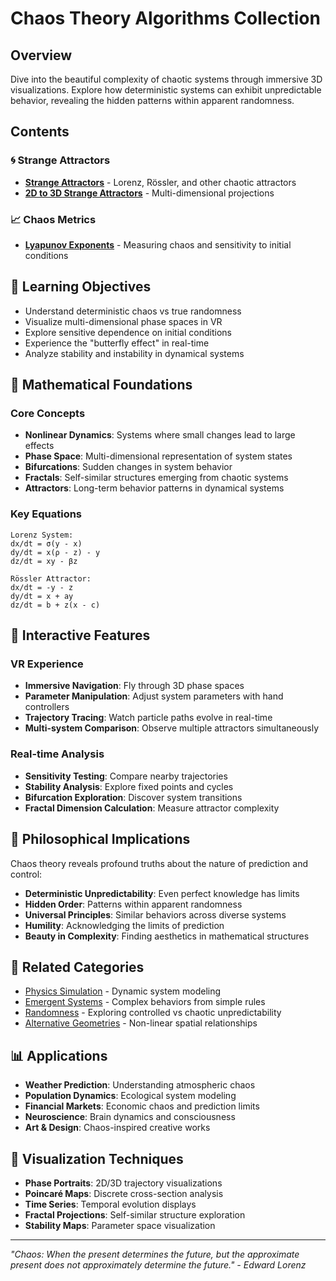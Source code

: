 # Chaos Theory Algorithms Collection

## Overview
Dive into the beautiful complexity of chaotic systems through immersive 3D visualizations. Explore how deterministic systems can exhibit unpredictable behavior, revealing the hidden patterns within apparent randomness.

## Contents

### 🌀 **Strange Attractors**
- **[Strange Attractors](strangeattractors/)** - Lorenz, Rössler, and other chaotic attractors
- **[2D to 3D Strange Attractors](strangeattractors/2d_to_3d_strange_attractors.tscn)** - Multi-dimensional projections

### 📈 **Chaos Metrics**
- **[Lyapunov Exponents](lyapunovexponents/)** - Measuring chaos and sensitivity to initial conditions

## 🎯 **Learning Objectives**
- Understand deterministic chaos vs true randomness
- Visualize multi-dimensional phase spaces in VR
- Explore sensitive dependence on initial conditions
- Experience the "butterfly effect" in real-time
- Analyze stability and instability in dynamical systems

## 🔬 **Mathematical Foundations**

### **Core Concepts**
- **Nonlinear Dynamics**: Systems where small changes lead to large effects
- **Phase Space**: Multi-dimensional representation of system states
- **Bifurcations**: Sudden changes in system behavior
- **Fractals**: Self-similar structures emerging from chaotic systems
- **Attractors**: Long-term behavior patterns in dynamical systems

### **Key Equations**
```
Lorenz System:
dx/dt = σ(y - x)
dy/dt = x(ρ - z) - y  
dz/dt = xy - βz

Rössler Attractor:
dx/dt = -y - z
dy/dt = x + ay
dz/dt = b + z(x - c)
```

## 🚀 **Interactive Features**

### **VR Experience**
- **Immersive Navigation**: Fly through 3D phase spaces
- **Parameter Manipulation**: Adjust system parameters with hand controllers
- **Trajectory Tracing**: Watch particle paths evolve in real-time
- **Multi-system Comparison**: Observe multiple attractors simultaneously

### **Real-time Analysis**
- **Sensitivity Testing**: Compare nearby trajectories
- **Stability Analysis**: Explore fixed points and cycles
- **Bifurcation Exploration**: Discover system transitions
- **Fractal Dimension Calculation**: Measure attractor complexity

## 🌌 **Philosophical Implications**

Chaos theory reveals profound truths about the nature of prediction and control:

- **Deterministic Unpredictability**: Even perfect knowledge has limits
- **Hidden Order**: Patterns within apparent randomness
- **Universal Principles**: Similar behaviors across diverse systems
- **Humility**: Acknowledging the limits of prediction
- **Beauty in Complexity**: Finding aesthetics in mathematical structures

## 🔗 **Related Categories**
- [Physics Simulation](../physicssimulation/) - Dynamic system modeling
- [Emergent Systems](../emergentsystems/) - Complex behaviors from simple rules
- [Randomness](../randomness/) - Exploring controlled vs chaotic unpredictability
- [Alternative Geometries](../alternativegeometries/) - Non-linear spatial relationships

## 📊 **Applications**
- **Weather Prediction**: Understanding atmospheric chaos
- **Population Dynamics**: Ecological system modeling
- **Financial Markets**: Economic chaos and prediction limits
- **Neuroscience**: Brain dynamics and consciousness
- **Art & Design**: Chaos-inspired creative works

## 🎨 **Visualization Techniques**
- **Phase Portraits**: 2D/3D trajectory visualizations
- **Poincaré Maps**: Discrete cross-section analysis
- **Time Series**: Temporal evolution displays
- **Fractal Projections**: Self-similar structure exploration
- **Stability Maps**: Parameter space visualization

---
*"Chaos: When the present determines the future, but the approximate present does not approximately determine the future." - Edward Lorenz*